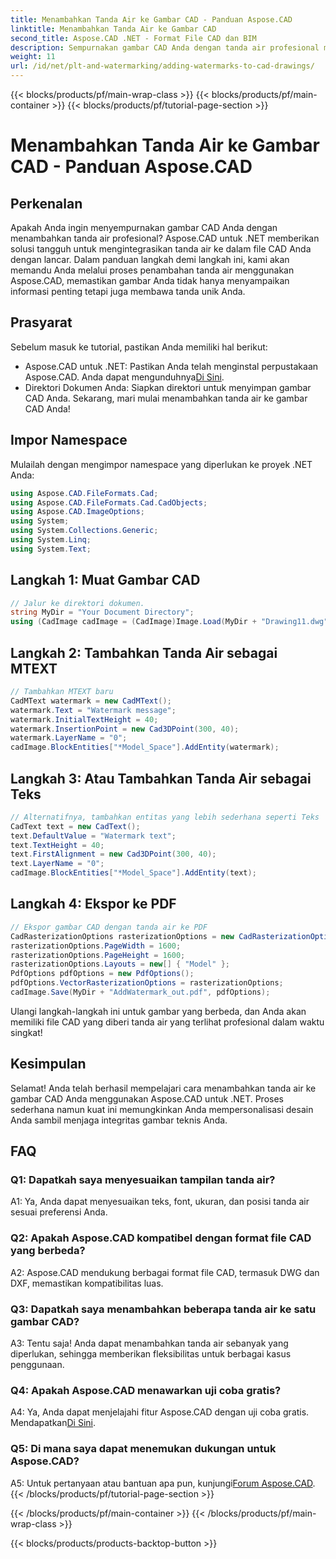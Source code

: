 ```yaml
---
title: Menambahkan Tanda Air ke Gambar CAD - Panduan Aspose.CAD
linktitle: Menambahkan Tanda Air ke Gambar CAD
second_title: Aspose.CAD .NET - Format File CAD dan BIM
description: Sempurnakan gambar CAD Anda dengan tanda air profesional menggunakan Aspose.CAD untuk .NET. Ikuti panduan langkah demi langkah kami untuk desain yang dipersonalisasi dan menarik.
weight: 11
url: /id/net/plt-and-watermarking/adding-watermarks-to-cad-drawings/
---
```


{{< blocks/products/pf/main-wrap-class >}}
{{< blocks/products/pf/main-container >}}
{{< blocks/products/pf/tutorial-page-section >}}

# Menambahkan Tanda Air ke Gambar CAD - Panduan Aspose.CAD

## Perkenalan

Apakah Anda ingin menyempurnakan gambar CAD Anda dengan menambahkan tanda air profesional? Aspose.CAD untuk .NET memberikan solusi tangguh untuk mengintegrasikan tanda air ke dalam file CAD Anda dengan lancar. Dalam panduan langkah demi langkah ini, kami akan memandu Anda melalui proses penambahan tanda air menggunakan Aspose.CAD, memastikan gambar Anda tidak hanya menyampaikan informasi penting tetapi juga membawa tanda unik Anda.

## Prasyarat

Sebelum masuk ke tutorial, pastikan Anda memiliki hal berikut:
-  Aspose.CAD untuk .NET: Pastikan Anda telah menginstal perpustakaan Aspose.CAD. Anda dapat mengunduhnya[Di Sini](https://releases.aspose.com/cad/net/).
- Direktori Dokumen Anda: Siapkan direktori untuk menyimpan gambar CAD Anda.
Sekarang, mari mulai menambahkan tanda air ke gambar CAD Anda!

## Impor Namespace

Mulailah dengan mengimpor namespace yang diperlukan ke proyek .NET Anda:

```csharp
using Aspose.CAD.FileFormats.Cad;
using Aspose.CAD.FileFormats.Cad.CadObjects;
using Aspose.CAD.ImageOptions;
using System;
using System.Collections.Generic;
using System.Linq;
using System.Text;
```

## Langkah 1: Muat Gambar CAD

```csharp
// Jalur ke direktori dokumen.
string MyDir = "Your Document Directory";
using (CadImage cadImage = (CadImage)Image.Load(MyDir + "Drawing11.dwg")) {
```

## Langkah 2: Tambahkan Tanda Air sebagai MTEXT

```csharp
// Tambahkan MTEXT baru
CadMText watermark = new CadMText();
watermark.Text = "Watermark message";
watermark.InitialTextHeight = 40;
watermark.InsertionPoint = new Cad3DPoint(300, 40);
watermark.LayerName = "0";
cadImage.BlockEntities["*Model_Space"].AddEntity(watermark);
```

## Langkah 3: Atau Tambahkan Tanda Air sebagai Teks

```csharp
// Alternatifnya, tambahkan entitas yang lebih sederhana seperti Teks
CadText text = new CadText();
text.DefaultValue = "Watermark text";
text.TextHeight = 40;
text.FirstAlignment = new Cad3DPoint(300, 40);
text.LayerName = "0";
cadImage.BlockEntities["*Model_Space"].AddEntity(text);
```

## Langkah 4: Ekspor ke PDF

```csharp
// Ekspor gambar CAD dengan tanda air ke PDF
CadRasterizationOptions rasterizationOptions = new CadRasterizationOptions();
rasterizationOptions.PageWidth = 1600;
rasterizationOptions.PageHeight = 1600;
rasterizationOptions.Layouts = new[] { "Model" };
PdfOptions pdfOptions = new PdfOptions();
pdfOptions.VectorRasterizationOptions = rasterizationOptions;
cadImage.Save(MyDir + "AddWatermark_out.pdf", pdfOptions);
```

Ulangi langkah-langkah ini untuk gambar yang berbeda, dan Anda akan memiliki file CAD yang diberi tanda air yang terlihat profesional dalam waktu singkat!

## Kesimpulan

Selamat! Anda telah berhasil mempelajari cara menambahkan tanda air ke gambar CAD Anda menggunakan Aspose.CAD untuk .NET. Proses sederhana namun kuat ini memungkinkan Anda mempersonalisasi desain Anda sambil menjaga integritas gambar teknis Anda.

## FAQ

### Q1: Dapatkah saya menyesuaikan tampilan tanda air?

A1: Ya, Anda dapat menyesuaikan teks, font, ukuran, dan posisi tanda air sesuai preferensi Anda.

### Q2: Apakah Aspose.CAD kompatibel dengan format file CAD yang berbeda?

A2: Aspose.CAD mendukung berbagai format file CAD, termasuk DWG dan DXF, memastikan kompatibilitas luas.

### Q3: Dapatkah saya menambahkan beberapa tanda air ke satu gambar CAD?

A3: Tentu saja! Anda dapat menambahkan tanda air sebanyak yang diperlukan, sehingga memberikan fleksibilitas untuk berbagai kasus penggunaan.

### Q4: Apakah Aspose.CAD menawarkan uji coba gratis?

A4: Ya, Anda dapat menjelajahi fitur Aspose.CAD dengan uji coba gratis. Mendapatkan[Di Sini](https://releases.aspose.com/).

### Q5: Di mana saya dapat menemukan dukungan untuk Aspose.CAD?

 A5: Untuk pertanyaan atau bantuan apa pun, kunjungi[Forum Aspose.CAD](https://forum.aspose.com/c/cad/19).
{{< /blocks/products/pf/tutorial-page-section >}}

{{< /blocks/products/pf/main-container >}}
{{< /blocks/products/pf/main-wrap-class >}}

{{< blocks/products/products-backtop-button >}}
